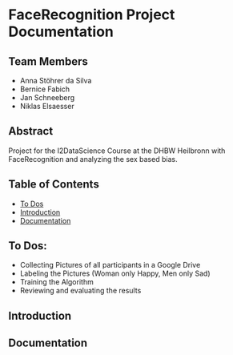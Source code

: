 # FaceRecognition Project Documentation

## Team Members
- Anna Stöhrer da Silva
- Bernice Fabich
- Jan Schneeberg
- Niklas Elsaesser

## Abstract
Project for the I2DataScience Course at the DHBW Heilbronn with FaceRecognition and analyzing the sex based bias.

## Table of Contents
- [To Dos](#to-dos)
- [Introduction](#introduction)
- [Documentation](#documentation)

## To Dos:
- Collecting Pictures of all participants in a Google Drive
- Labeling the Pictures (Woman only Happy, Men only Sad)
- Training the Algorithm
- Reviewing and evaluating the results

## Introduction

## Documentation
